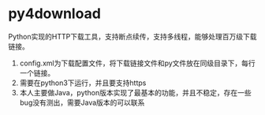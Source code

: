 # py4download
Python实现的HTTP下载工具，支持断点续传，支持多线程，能够处理百万级下载链接。

1. config.xml为下载配置文件，将下载链接文件和py文件放在同级目录下，每行一个链接。
2. 需要在python3下运行，并且要支持https
3. 本人主要做Java，python版本实现了最基本的功能，并且不稳定，存在一些bug没有测出，需要Java版本的可以联系
